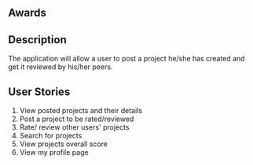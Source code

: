 ##  Awards

## Description 
The application will allow a user to post a project he/she has created and get it reviewed by his/her peers.

## User Stories
1. View posted projects and their details
2. Post a project to be rated/reviewed
3. Rate/ review other users' projects
4. Search for projects 
5. View projects overall score
6. View my profile page